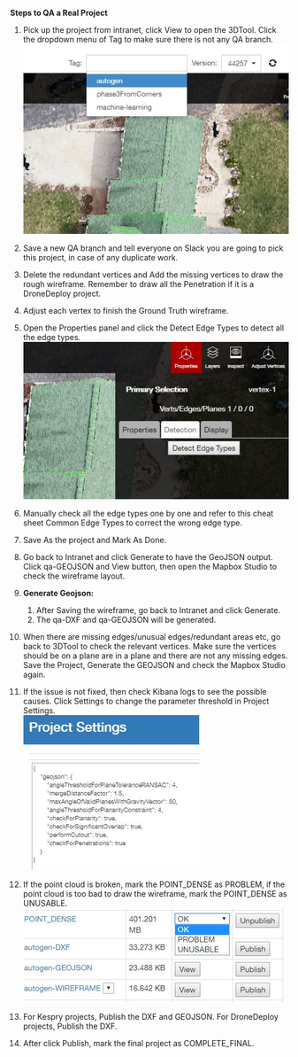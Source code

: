 **Steps to QA a Real Project**

1. Pick up the project from intranet, click View to open the 3DTool. Click the dropdown menu of Tag to make sure there is not any QA branch.  
   ![](/Images/5.jpg)

2. Save a new QA branch and tell everyone on Slack you are going to pick this project, in case of any duplicate work.

3. Delete the redundant vertices and Add the missing vertices to draw the rough wireframe. Remember to draw all the Penetration if it is a DroneDeploy project.
4. Adjust each vertex to finish the Ground Truth wireframe.
5. Open the Properties panel and click the Detect Edge Types to detect all the edge types.  
   ![](/Images/6.jpg)

6. Manually check all the edge types one by one and refer to this cheat sheet Common Edge Types to correct the wrong edge type.

7. Save As the project and Mark As Done.
8. Go back to Intranet and click Generate to have the GeoJSON output. Click qa-GEOJSON and View button, then open the Mapbox Studio to check the wireframe layout.
9. **Generate Geojson:**

   1. After Saving the wireframe, go back to Intranet and click Generate.
   2. The qa-DXF and qa-GEOJSON will be generated.

10. When there are missing edges/unusual edges/redundant areas etc, go back to 3DTool to check the relevant vertices. Make sure the vertices should be on a plane are in a plane and there are not any missing edges. Save the Project, Generate the GEOJSON and check the Mapbox Studio again.
11. If the issue is not fixed, then check Kibana logs to see the possible causes. Click Settings to change the parameter threshold in Project Settings.  
    ![](/Images/7.jpg)

12. If the point cloud is broken, mark the POINT\_DENSE as PROBLEM, if the point cloud is too bad to draw the wireframe, mark the POINT\_DENSE as UNUSABLE.  
    ![](/Images/8.jpg)

13. For Kespry projects, Publish the DXF and GEOJSON. For DroneDeploy projects, Publish the DXF.

14. After click Publish, mark the final project as COMPLETE\_FINAL.



